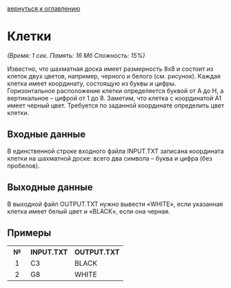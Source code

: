 <a href="/README.md">вернуться к оглавлению</a><br>

<h1>Клетки</h1>
<i>(Время: 1&nbsp;сек. Память: 16 Мб&nbsp;Сложность: 15%)</i>

<p class=text>

Известно, что шахматная доска имеет размерность 8х8 и состоит из клеток двух цветов, например, черного и белого (см. рисунок). Каждая клетка имеет координату, состоящую из буквы и цифры. Горизонтальное расположение клетки определяется буквой от A до H, а вертикальное – цифрой от 1 до 8. Заметим, что клетка с координатой А1 имеет черный цвет. Требуется по заданной координате определить цвет клетки.
</p>

<h2>Входные данные</h2>

<p class=text>
В единственной строке входного файла INPUT.TXT записана координата клетки на шахматной доске: всего два символа – буква и цифра (без пробелов).
</p>

<h2>Выходные данные</h2>

<p class=text>
В выходной файл OUTPUT.TXT нужно вывести «WHITE», если указанная клетка имеет белый цвет и «BLACK», если она черная.
</p>

<h2>Примеры</h2>

<table>
<tr><th width=30>№</th><th>INPUT.TXT</th><th>OUTPUT.TXT</th></tr>
<tr class=white2><td align=center>1</td><td>C3</td><td>BLACK</td></tr>
<tr class=white2><td align=center>2</td><td>G8</td><td>WHITE</td></tr>
</table>